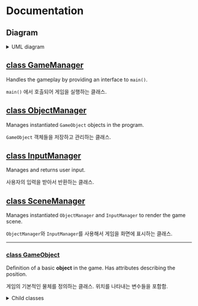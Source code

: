 # Documentation

## Diagram

<details>
<summary>UML diagram</summary>

</br>

![Diagram](diagram/surfing_game_diagram.jpg)

Click [here](https://app.diagrams.net/#Hbgb10%2Fconsole-surfing-game%2Fmaster%2Fdocs%2Fdiagram%2Fsurfing_game_diagram.drawio) to edit this diagram on _draw.io_.

</details>

## [class GameManager](GameManager.md)

Handles the gameplay by providing an interface to `main()`.

`main()` 에서 호출되어 게임을 실행하는 클래스.

## [class ObjectManager](ObjectManager.md)

Manages instantiated `GameObject` objects in the program.

`GameObject` 객체들을 저장하고 관리하는 클래스.

## [class InputManager](InputManager.md)

Manages and returns user input.

사용자의 입력을 받아서 반환하는 클래스.

## [class SceneManager](SceneManager.md)

Manages instantiated `ObjectManager` and `InputManager` to render the game scene.

`ObjectManager`와 `InputManager`를 사용해서 게임을 화면에 표시하는 클래스.

---

### [class GameObject](GameObject.md)

Definition of a basic **object** in the game. Has attributes describing the position.

게임의 기본적인 물체를 정의하는 클래스. 위치를 나타내는 변수들을 포함함.

<details>
<summary>Child classes</summary>

#### [class Item : public GameObject](Item.md)

Definition of **item** in the game. Will randomly instantiate between child classes.

게임의 아이템을 정의하는 클래스. 생성시 하위 클래스 중 무작위로 1개를 생성함.

<details>
<summary>Child classes</summary>

##### [class Health : public Item](Health.md)

Definition of **health** item. Increase life by 1 when player hits one.

목숨 아이템을 정의하는 클래스. 충돌시 목숨 1개 증가.

##### [class Boost : public Item](Boost.md)

Definition of **boost** item. Increase boost count by 1 when player hits one.

부스터 아이템을 정의하는 클래스. 충돌시 부스터 아이템 1개 증가.

부스터는 사용시 속도를 +10 만큼 증가시킴. (추후 변경 가능)

</details>

---

#### [class Obstacle : public GameObject](Obstacle.md)

Definition of **obstacle** in the game. Will randomly instantiate between child classes.

게임의 장애물을 정의하는 클래스. 생성시 하위 클래스 중 무작위로 1개를 생성함. (필요시 추가 가능)

<details>
<summary>Child classes</summary>

##### [class Deck : public Obstacle](Deck.md)

Definition of **deck** obstacle. Reduce one life when player hits one.

데크 장애물을 정의하는 클래스. 충돌시 목숨 1개 감소.

##### [class Buoy : public Obstacle](Buoy.md)

Definition of **buoy** obstacle. Reduce one life when player hits one.

부표 장애물을 정의하는 클래스. 충돌시 목숨 1개 감소.

</details>

---

#### [class Drawback : public GameObject](Drawback.md)

Definition of **drawback** objects in the game. Will randomly instantiate between child classes.

플레이어의 속도를 느리게 만드는 장애물을 정의하는 클래스. 생성시 하위 클래스 중 무작위로 1개를 생성함. (필요시 추가 가능)

<details>
<summary>Child classes</summary>

##### [class Seaweed : public Drawback](Seaweed.md)

Definition of **seaweed** drawback object. Reduces player speed when player goes over one.

해초 장애물을 정의하는 클래스. 충돌시 속도 감소.

##### [class Current : public Drawback](Current.md)

Definition of **current** drawback object. Reduces player speed when player goes over one.

해류 장애물을 정의하는 클래스. 충돌시 속도 감소.

</details>

---

#### [class MovableObject : public GameObject](MovableObject.md)

Definition of a basic **movable object** in the game. Has attributes describing the velocity.

게임의 동적인 물체를 정의하는 클래스. 속도를 나타내는 변수들을 포함함.

<details>
<summary>Child classes</summary>

##### [class Player : public MovableObject](Player.md)

Definition of the game **player** character.

게임의 플레이어 캐릭터를 정의하는 클래스.

##### [class Kraken : public MovableObject](Kraken.md)

Definition of the **kraken** boss character. Game over when player hits the kraken.

게임의 크라켄 캐릭터를 정의하는 클래스. 플레이어가 크라켄과 충돌하면 게임 오버.

##### [class Surfer : public MovableObject](Player.md)

Definition of another **surfer** character in game. Reduce one life when player hits another surfer.

게임의 다른 서퍼 캐릭터를 정의하는 클래스. 플레이어가 다른 서퍼와 충돌하면 목숨 1개 감소.

</details>

</details>
